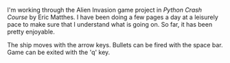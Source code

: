 I'm working through the Alien Invasion game project in *Python Crash Course* by Eric Matthes. I have been doing a few pages a day at a leisurely pace to make sure that I understand what is going on.  So far, it has been pretty enjoyable. 

The ship moves with the arrow keys.  Bullets can be fired with the space bar.  Game can be exited with the 'q' key. 
